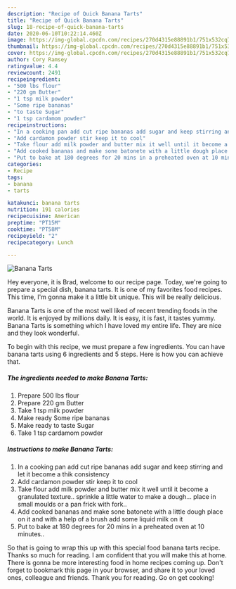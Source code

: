 ```yaml
---
description: "Recipe of Quick Banana Tarts"
title: "Recipe of Quick Banana Tarts"
slug: 18-recipe-of-quick-banana-tarts
date: 2020-06-10T10:22:14.460Z
image: https://img-global.cpcdn.com/recipes/270d4315e88891b1/751x532cq70/banana-tarts-recipe-main-photo.jpg
thumbnail: https://img-global.cpcdn.com/recipes/270d4315e88891b1/751x532cq70/banana-tarts-recipe-main-photo.jpg
cover: https://img-global.cpcdn.com/recipes/270d4315e88891b1/751x532cq70/banana-tarts-recipe-main-photo.jpg
author: Cory Ramsey
ratingvalue: 4.4
reviewcount: 2491
recipeingredient:
- "500 lbs flour"
- "220 gm Butter"
- "1 tsp milk powder"
- "Some ripe bananas"
- "to taste Sugar"
- "1 tsp cardamom powder"
recipeinstructions:
- "In a cooking pan add cut ripe bananas add sugar and keep stirring and let it become a thik consistency"
- "Add cardamon powder stir keep it to cool"
- "Take flour add milk powder and butter mix it well until it become a granulated texture.. sprinkle a little water to make a dough... place in small moulds or a pan frick with fork.."
- "Add cooked bananas and make sone batonete with a little dough place on it and with a help of a brush add some liquid milk on it"
- "Put to bake at 180 degrees for 20 mins in a preheated oven at 10 minutes.."
categories:
- Recipe
tags:
- banana
- tarts

katakunci: banana tarts 
nutrition: 191 calories
recipecuisine: American
preptime: "PT15M"
cooktime: "PT58M"
recipeyield: "2"
recipecategory: Lunch

---
```



![Banana Tarts](https://img-global.cpcdn.com/recipes/270d4315e88891b1/751x532cq70/banana-tarts-recipe-main-photo.jpg)

Hey everyone, it is Brad, welcome to our recipe page. Today, we're going to prepare a special dish, banana tarts. It is one of my favorites food recipes. This time, I'm gonna make it a little bit unique. This will be really delicious.



Banana Tarts is one of the most well liked of recent trending foods in the world. It is enjoyed by millions daily. It is easy, it is fast, it tastes yummy. Banana Tarts is something which I have loved my entire life. They are nice and they look wonderful.


To begin with this recipe, we must prepare a few ingredients. You can have banana tarts using 6 ingredients and 5 steps. Here is how you can achieve that.

<!--inarticleads1-->

##### The ingredients needed to make Banana Tarts:

1. Prepare 500 lbs flour
1. Prepare 220 gm Butter
1. Take 1 tsp milk powder
1. Make ready Some ripe bananas
1. Make ready to taste Sugar
1. Take 1 tsp cardamom powder




<!--inarticleads2-->

##### Instructions to make Banana Tarts:

1. In a cooking pan add cut ripe bananas add sugar and keep stirring and let it become a thik consistency
1. Add cardamon powder stir keep it to cool
1. Take flour add milk powder and butter mix it well until it become a granulated texture.. sprinkle a little water to make a dough... place in small moulds or a pan frick with fork..
1. Add cooked bananas and make sone batonete with a little dough place on it and with a help of a brush add some liquid milk on it
1. Put to bake at 180 degrees for 20 mins in a preheated oven at 10 minutes..




So that is going to wrap this up with this special food banana tarts recipe. Thanks so much for reading. I am confident that you will make this at home. There is gonna be more interesting food in home recipes coming up. Don't forget to bookmark this page in your browser, and share it to your loved ones, colleague and friends. Thank you for reading. Go on get cooking!
